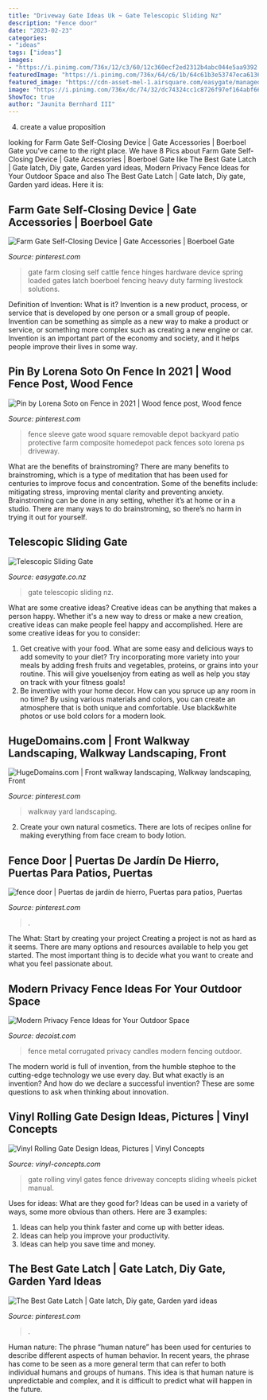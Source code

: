 ```yaml
---
title: "Driveway Gate Ideas Uk ~ Gate Telescopic Sliding Nz"
description: "Fence door"
date: "2023-02-23"
categories:
- "ideas"
tags: ["ideas"]
images:
- "https://i.pinimg.com/736x/12/c3/60/12c360ecf2ed2312b4abc044e5aa9392.jpg"
featuredImage: "https://i.pinimg.com/736x/64/c6/1b/64c61b3e53747eca61368459b7c275e6--cattle-farming-livestock.jpg?b=t"
featured_image: "https://cdn-asset-mel-1.airsquare.com/easygate/managed/image/product/2FA2EA4B-7E49-4B7E-8CB3009E533B9DD6-detail-small.jpg"
image: "https://i.pinimg.com/736x/dc/74/32/dc74324cc1c8726f97ef164abf66cfc6--fence-post-ideas-gate-ideas.jpg"
ShowToc: true
author: "Jaunita Bernhard III"
---
```



4. create a value proposition 

	

		
looking for Farm Gate Self-Closing Device | Gate Accessories | Boerboel Gate you've came to the right place. We have 8 Pics about Farm Gate Self-Closing Device | Gate Accessories | Boerboel Gate like The Best Gate Latch | Gate latch, Diy gate, Garden yard ideas, Modern Privacy Fence Ideas for Your Outdoor Space and also The Best Gate Latch | Gate latch, Diy gate, Garden yard ideas. Here it is:
		
    
## Farm Gate Self-Closing Device | Gate Accessories | Boerboel Gate

<img loading=lazy src="https://i.pinimg.com/736x/64/c6/1b/64c61b3e53747eca61368459b7c275e6--cattle-farming-livestock.jpg?b=t" onerror="this.onerror=null;this.src='https://tse3.mm.bing.net/th?id=OIP.ANElMAVn9f8rX9inqqyeeAHaHa&amp;pid=15.1';" alt="Farm Gate Self-Closing Device | Gate Accessories | Boerboel Gate">

_Source: pinterest.com_

>gate farm closing self cattle fence hinges hardware device spring loaded gates latch boerboel fencing heavy duty farming livestock solutions. 

	

Definition of Invention: What is it?
Invention is a new product, process, or service that is developed by one person or a small group of people. Invention can be something as simple as a new way to make a product or service, or something more complex such as creating a new engine or car. Invention is an important part of the economy and society, and it helps people improve their lives in some way.

    
## Pin By Lorena Soto On Fence In 2021 | Wood Fence Post, Wood Fence

<img loading=lazy src="https://i.pinimg.com/736x/dc/74/32/dc74324cc1c8726f97ef164abf66cfc6--fence-post-ideas-gate-ideas.jpg" onerror="this.onerror=null;this.src='https://tse4.mm.bing.net/th?id=OIP.gsdSXCy4dMWrYxCbqq2aqgHaFj&amp;pid=15.1';" alt="Pin by Lorena Soto on Fence in 2021 | Wood fence post, Wood fence">

_Source: pinterest.com_

>fence sleeve gate wood square removable depot backyard patio protective farm composite homedepot pack fences soto lorena ps driveway. 

	

What are the benefits of brainstroming?
There are many benefits to brainstroming, which is a type of meditation that has been used for centuries to improve focus and concentration. Some of the benefits include: mitigating stress, improving mental clarity and preventing anxiety. Brainstroming can be done in any setting, whether it’s at home or in a studio. There are many ways to do brainstroming, so there’s no harm in trying it out for yourself.

    
## Telescopic Sliding Gate

<img loading=lazy src="https://cdn-asset-mel-1.airsquare.com/easygate/managed/image/product/2FA2EA4B-7E49-4B7E-8CB3009E533B9DD6-detail-small.jpg" onerror="this.onerror=null;this.src='https://tse1.mm.bing.net/th?id=OIP.yTLhgUjPbeQS56adCb2P-gHaJ4&amp;pid=15.1';" alt="Telescopic Sliding Gate">

_Source: easygate.co.nz_

>gate telescopic sliding nz. 

	

What are some creative ideas?
Creative ideas can be anything that makes a person happy. Whether it's a new way to dress or make a new creation, creative ideas can make people feel happy and accomplished. Here are some creative ideas for you to consider: 
1. Get creative with your food. What are some easy and delicious ways to add somevity to your diet? Try incorporating more variety into your meals by adding fresh fruits and vegetables, proteins, or grains into your routine. This will give youelsenjoy from eating as well as help you stay on track with your fitness goals! 
2. Be inventive with your home decor. How can you spruce up any room in no time? By using various materials and colors, you can create an atmosphere that is both unique and comfortable. Use black&white photos or use bold colors for a modern look.

    
## HugeDomains.com | Front Walkway Landscaping, Walkway Landscaping, Front

<img loading=lazy src="https://i.pinimg.com/736x/12/c3/60/12c360ecf2ed2312b4abc044e5aa9392.jpg" onerror="this.onerror=null;this.src='https://tse2.mm.bing.net/th?id=OIP.lNxIV-NWl0JoLgO3SpKmuQHaJ3&amp;pid=15.1';" alt="HugeDomains.com | Front walkway landscaping, Walkway landscaping, Front">

_Source: pinterest.com_

>walkway yard landscaping. 

	

2. Create your own natural cosmetics. There are lots of recipes online for making everything from face cream to body lotion.

    
## Fence Door | Puertas De Jardín De Hierro, Puertas Para Patios, Puertas

<img loading=lazy src="https://i.pinimg.com/736x/b8/c6/61/b8c66106c9731aaadc8ceb7b132ed0f4.jpg" onerror="this.onerror=null;this.src='https://tse3.mm.bing.net/th?id=OIP.eI0j9Fl8n4GuEKomzQPDHwAAAA&amp;pid=15.1';" alt="fence door | Puertas de jardín de hierro, Puertas para patios, Puertas">

_Source: pinterest.com_

>. 

	

The What: Start by creating your project
Creating a project is not as hard as it seems. There are many options and resources available to help you get started. The most important thing is to decide what you want to create and what you feel passionate about.

    
## Modern Privacy Fence Ideas For Your Outdoor Space

<img loading=lazy src="http://cdn.decoist.com/wp-content/uploads/2015/07/Corrugated-metal-fence-with-candles.jpg" onerror="this.onerror=null;this.src='https://tse1.mm.bing.net/th?id=OIP.4Sk8rjAh8cjQqRu13c1B1gHaJ4&amp;pid=15.1';" alt="Modern Privacy Fence Ideas for Your Outdoor Space">

_Source: decoist.com_

>fence metal corrugated privacy candles modern fencing outdoor. 

	

The modern world is full of invention, from the humble stephoe to the cutting-edge technology we use every day. But what exactly is an invention? And how do we declare a successful invention? These are some questions to ask when thinking about innovation.

    
## Vinyl Rolling Gate Design Ideas, Pictures | Vinyl Concepts

<img loading=lazy src="https://vinyl-concepts.com/wp-content/uploads/2016/06/vinyl-rolling-gate-02.jpg" onerror="this.onerror=null;this.src='https://tse4.mm.bing.net/th?id=OIP.2RQUmNy23y4ENCVnN4U9sAHaFj&amp;pid=15.1';" alt="Vinyl Rolling Gate Design Ideas, Pictures | Vinyl Concepts">

_Source: vinyl-concepts.com_

>gate rolling vinyl gates fence driveway concepts sliding wheels picket manual. 

	

Uses for ideas: What are they good for?
Ideas can be used in a variety of ways, some more obvious than others. Here are 3 examples:
1. Ideas can help you think faster and come up with better ideas.
2. Ideas can help you improve your productivity.    
3. Ideas can help you save time and money.

    
## The Best Gate Latch | Gate Latch, Diy Gate, Garden Yard Ideas

<img loading=lazy src="https://i.pinimg.com/736x/6e/79/2c/6e792cf42cb28e9671d99130f564bd98.jpg" onerror="this.onerror=null;this.src='https://tse2.mm.bing.net/th?id=OIP.-suDmsYLDRd83XoKYe-8jAHaFj&amp;pid=15.1';" alt="The Best Gate Latch | Gate latch, Diy gate, Garden yard ideas">

_Source: pinterest.com_

>. 

	

Human nature:
The phrase “human nature” has been used for centuries to describe different aspects of human behavior. In recent years, the phrase has come to be seen as a more general term that can refer to both individual humans and groups of humans. This idea is that human nature is unpredictable and complex, and it is difficult to predict what will happen in the future.

